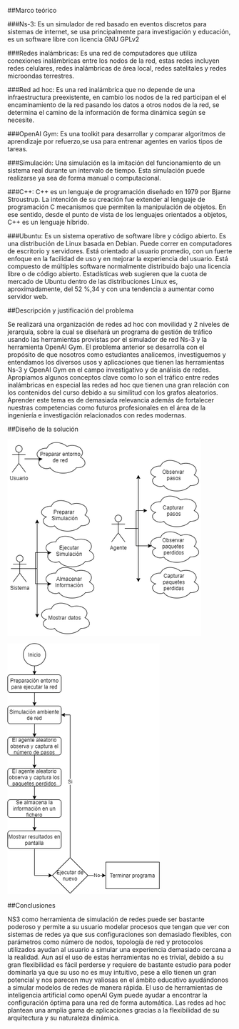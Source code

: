 ##Marco teórico

###Ns-3:
Es un simulador de red basado en eventos discretos  para sistemas de internet, se usa principalmente para investigación y educación, es un software libre con licencia GNU GPLv2

###Redes inalámbricas:
Es una red de computadores que utiliza conexiones inalámbricas entre los nodos de la red, estas redes incluyen redes celulares, redes inalámbricas de área local, redes satelitales y redes microondas terrestres.

###Red ad hoc:
Es una red inalámbrica que no depende de una infraestructura preexistente, en cambio los nodos de la red participan el el encaminamiento de la red pasando los datos a otros nodos de la red, se determina el camino de la información de forma dinámica según se necesite.

###OpenAI Gym:
Es una toolkit para desarrollar y comparar algoritmos de aprendizaje por refuerzo,se usa para entrenar agentes en varios tipos de tareas.

###Simulación:
Una simulación es la imitación del funcionamiento de un sistema real durante un intervalo de tiempo. Esta simulación puede realizarse ya sea de forma manual o computacional.

###C++:
C++ es un lenguaje de programación diseñado en 1979 por Bjarne Stroustrup. La intención de su creación fue extender al lenguaje de programación C mecanismos que permiten la manipulación de objetos. En ese sentido, desde el punto de vista de los lenguajes orientados a objetos, C++ es un lenguaje híbrido.

###Ubuntu:
Es un sistema operativo de software libre y código abierto. Es una distribución de Linux basada en Debian. Puede correr en computadores de escritorio y servidores. Está orientado al usuario promedio, con un fuerte enfoque en la facilidad de uso y en mejorar la experiencia del usuario. Está compuesto de múltiples software normalmente distribuido bajo una licencia libre o de código abierto. Estadísticas web sugieren que la cuota de mercado de Ubuntu dentro de las distribuciones Linux es, aproximadamente, del 52 %,3​4​ y con una tendencia a aumentar como servidor web.

##Descripción y justificación del problema

Se realizará una organización de redes ad hoc con movilidad y 2 niveles de jerarquía, sobre la cual se diseñará un programa de gestión de tráfico usando las herramientas provistas por el simulador de red Ns-3 y la herramienta OpenAI Gym.
El problema anterior se desarrolla con el propósito de que nosotros como estudiantes analicemos, investiguemos y entendamos los diversos usos y aplicaciones que tienen las herramientas Ns-3 y OpenAI Gym en el campo investigativo y de análisis de redes. Apropiamos algunos conceptos clave como lo son el tráfico entre redes inalámbricas en especial las redes ad hoc que tienen una gran relación con los contenidos del curso debido a su similitud con los grafos aleatorios.
Aprender este tema es de demasiada relevancia además de fortalecer nuestras competencias como futuros profesionales en el área de la ingeniería e investigación relacionados con redes modernas.

##Diseño de la solución

![Diagrama de casos de uso](https://github.com/estocasticos2020/NS3/blob/master/Casos%20de%20uso.png?raw=true)

![Diagrama de flujo](https://github.com/estocasticos2020/NS3/blob/master/Diagrama%20de%20flujo.png?raw=true)

##Conclusiones

NS3 como herramienta de simulación de redes puede ser bastante poderoso y permite a su usuario modelar procesos que tengan que ver con sistemas de redes ya que sus configuraciones son demasiado flexibles, con parámetros como número de nodos, topología de red y protocolos utilizados ayudan al usuario a simular una experiencia demasiado cercana a la realidad. Aun así el uso de estas herramientas no es trivial, debido a su gran flexibilidad es fácil perderse y requiere de bastante estudio para poder dominarla ya que su uso no es muy intuitivo, pese a ello tienen un gran potencial y nos parecen muy valiosas en el ámbito educativo ayudándonos a simular modelos de redes de manera rápida.
El uso de herramientas de inteligencia artificial como openAI Gym puede ayudar a encontrar la configuración óptima para una red de forma automática.
Las redes ad hoc plantean una amplia gama de aplicaciones gracias a la flexibilidad de su arquitectura y su naturaleza dinámica.
